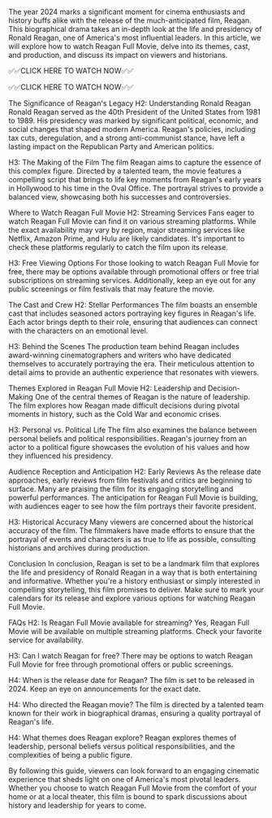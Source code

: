 The year 2024 marks a significant moment for cinema enthusiasts and history buffs alike with the release of the much-anticipated film, Reagan. This biographical drama takes an in-depth look at the life and presidency of Ronald Reagan, one of America's most influential leaders. In this article, we will explore how to watch Reagan Full Movie, delve into its themes, cast, and production, and discuss its impact on viewers and historians.

✅✅CLICK HERE TO WATCH NOW✅✅

✅✅CLICK HERE TO WATCH NOW✅✅

The Significance of Reagan's Legacy
H2: Understanding Ronald Reagan
Ronald Reagan served as the 40th President of the United States from 1981 to 1989. His presidency was marked by significant political, economic, and social changes that shaped modern America. Reagan's policies, including tax cuts, deregulation, and a strong anti-communist stance, have left a lasting impact on the Republican Party and American politics.

H3: The Making of the Film
The film Reagan aims to capture the essence of this complex figure. Directed by a talented team, the movie features a compelling script that brings to life key moments from Reagan's early years in Hollywood to his time in the Oval Office. The portrayal strives to provide a balanced view, showcasing both his successes and controversies.

Where to Watch Reagan Full Movie
H2: Streaming Services
Fans eager to watch Reagan Full Movie can find it on various streaming platforms. While the exact availability may vary by region, major streaming services like Netflix, Amazon Prime, and Hulu are likely candidates. It's important to check these platforms regularly to catch the film upon its release.

H3: Free Viewing Options
For those looking to watch Reagan Full Movie for free, there may be options available through promotional offers or free trial subscriptions on streaming services. Additionally, keep an eye out for any public screenings or film festivals that may feature the movie.

The Cast and Crew
H2: Stellar Performances
The film boasts an ensemble cast that includes seasoned actors portraying key figures in Reagan's life. Each actor brings depth to their role, ensuring that audiences can connect with the characters on an emotional level.

H3: Behind the Scenes
The production team behind Reagan includes award-winning cinematographers and writers who have dedicated themselves to accurately portraying the era. Their meticulous attention to detail aims to provide an authentic experience that resonates with viewers.

Themes Explored in Reagan Full Movie
H2: Leadership and Decision-Making
One of the central themes of Reagan is the nature of leadership. The film explores how Reagan made difficult decisions during pivotal moments in history, such as the Cold War and economic crises.

H3: Personal vs. Political Life
The film also examines the balance between personal beliefs and political responsibilities. Reagan's journey from an actor to a political figure showcases the evolution of his values and how they influenced his presidency.

Audience Reception and Anticipation
H2: Early Reviews
As the release date approaches, early reviews from film festivals and critics are beginning to surface. Many are praising the film for its engaging storytelling and powerful performances. The anticipation for Reagan Full Movie is building, with audiences eager to see how the film portrays their favorite president.

H3: Historical Accuracy
Many viewers are concerned about the historical accuracy of the film. The filmmakers have made efforts to ensure that the portrayal of events and characters is as true to life as possible, consulting historians and archives during production.

Conclusion
In conclusion, Reagan is set to be a landmark film that explores the life and presidency of Ronald Reagan in a way that is both entertaining and informative. Whether you're a history enthusiast or simply interested in compelling storytelling, this film promises to deliver. Make sure to mark your calendars for its release and explore various options for watching Reagan Full Movie.

FAQs
H2: Is Reagan Full Movie available for streaming?
Yes, Reagan Full Movie will be available on multiple streaming platforms. Check your favorite service for availability.

H3: Can I watch Reagan for free?
There may be options to watch Reagan Full Movie for free through promotional offers or public screenings.

H4: When is the release date for Reagan?
The film is set to be released in 2024. Keep an eye on announcements for the exact date.

H4: Who directed the Reagan movie?
The film is directed by a talented team known for their work in biographical dramas, ensuring a quality portrayal of Reagan's life.

H4: What themes does Reagan explore?
Reagan explores themes of leadership, personal beliefs versus political responsibilities, and the complexities of being a public figure.

By following this guide, viewers can look forward to an engaging cinematic experience that sheds light on one of America's most pivotal leaders. Whether you choose to watch Reagan Full Movie from the comfort of your home or at a local theater, this film is bound to spark discussions about history and leadership for years to come.